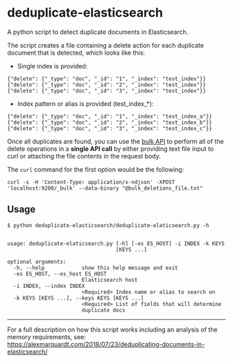 # deduplicate-elasticsearch
A python script to detect duplicate documents in Elasticsearch. 

The script creates a file containing a delete action for each duplicate document that is detected, which looks like this:

- Single index is provided:
```
{"delete": {"_type": "doc", "_id": "1", "_index": "test_index"}}
{"delete": {"_type": "doc", "_id": "2", "_index": "test_index"}}
{"delete": {"_type": "doc", "_id": "3", "_index": "test_index"}}
```

- Index pattern or alias is provided (test_index_*): 
```
{"delete": {"_type": "doc", "_id": "1", "_index": "test_index_a"}}
{"delete": {"_type": "doc", "_id": "2", "_index": "test_index_b"}}
{"delete": {"_type": "doc", "_id": "3", "_index": "test_index_c"}}
```

Once all duplicates are found, you can use the [bulk API](https://www.elastic.co/guide/en/elasticsearch/reference/current/docs-bulk.html) to perform all of the delete operations in a **single API call** by either providing text file input to curl or attaching the file contents in the request body.

The `curl` command for the first option would be the following:
```
curl -s -H 'Content-Type: application/x-ndjson' -XPOST 'localhost:9200/_bulk' --data-binary "@bulk_deletions_file.txt"
```

## Usage

```
$ python deduplicate-elasticsearch/deduplicate-elaticsearch.py -h


usage: deduplicate-elaticsearch.py [-h] [-es ES_HOST] -i INDEX -k KEYS
                                   [KEYS ...]

optional arguments:
  -h, --help            show this help message and exit
  -es ES_HOST, --es_host ES_HOST
                        Elasticsearch host
  -i INDEX, --index INDEX
                        <Required> Index name or alias to search on
  -k KEYS [KEYS ...], --keys KEYS [KEYS ...]
                        <Required> List of fields that will determine
                        duplicate docs
```
---
For a full description on how this script works including an analysis of the memory requirements, see: https://alexmarquardt.com/2018/07/23/deduplicating-documents-in-elasticsearch/